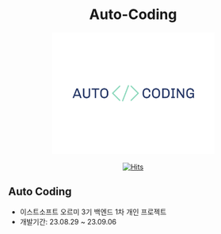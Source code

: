 <div align='center'>

# Auto-Coding

</div>
<div align="center">
<img width="329" src="asset/img/auto-coding-logo.png" >

[![Hits](https://hits.seeyoufarm.com/api/count/incr/badge.svg?url=https%3A%2F%2Fgithub.com%2FHiImYong99%2FAuto-Generate-Code%2F&count_bg=%2379C83D&title_bg=%23555555&icon=&icon_color=%23E7E7E7&title=hits&edge_flat=false)](https://hits.seeyoufarm.com)

</div>

## Auto Coding

- 이스트소프트 오르미 3기 백엔드 1차 개인 프로젝트
- 개발기간: 23.08.29 ~ 23.09.06

